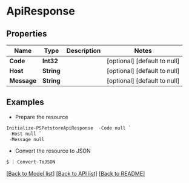 # ApiResponse
## Properties

Name | Type | Description | Notes
------------ | ------------- | ------------- | -------------
**Code** | **Int32** |  | [optional] [default to null]
**Host** | **String** |  | [optional] [default to null]
**Message** | **String** |  | [optional] [default to null]

## Examples

- Prepare the resource
```powershell
Initialize-PSPetstoreApiResponse  -Code null `
 -Host null `
 -Message null
```

- Convert the resource to JSON
```powershell
$ | Convert-ToJSON
```

[[Back to Model list]](../README.md#documentation-for-models) [[Back to API list]](../README.md#documentation-for-api-endpoints) [[Back to README]](../README.md)

